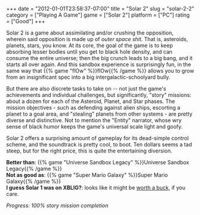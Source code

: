 +++
date = "2012-01-01T23:58:37-07:00"
title = "Solar 2"
slug = "solar-2-2"
category = ["Playing A Game"]
game = ["Solar 2"]
platform = ["PC"]
rating = ["Good"]
+++

Solar 2 is a game about assimilating and/or crushing the opposition, wherein said opposition is made up of <i>outer space shit</i>.  That is, asteroids, planets, stars, you know.  At its core, the goal of the game is to keep absorbing lesser bodies until you get to black hole density, and can consume the entire universe; then the big crunch leads to a big bang, and it starts all over again.  And this sandbox experience is surprisingly fun, in the same way that {{% game "flOw" %}}flOw{{% /game %}} allows you to grow from an insignificant spec into a big intergalactic-schoolyard bully.

But there are also discrete tasks to take on -- not just the game's achievements and individual challenges, but significantly, "story" missions: about a dozen for each of the Asteroid, Planet, and Star phases.  The mission objectives - such as defending against alien ships, escorting a planet to a goal area, and "stealing" planets from other systems - are pretty diverse and distinctive.  Not to mention the "Entity" narrator, whose wry sense of black humor keeps the game's universal scale light and goofy.

Solar 2 offers a surprising amount of gameplay for its dead-simple control scheme, and the soundtrack is pretty cool, to boot.  Ten dollars seems a tad steep, but for the right price, this is quite the entertaining diversion.

<b>Better than</b>: {{% game "Universe Sandbox Legacy" %}}Universe Sandbox Legacy{{% /game %}}  
<b>Not as good as</b>: {{% game "Super Mario Galaxy" %}}Super Mario Galaxy{{% /game %}}  
<b>I guess Solar 1 was on XBLIG?</b>: looks like it might be <a href="http://powstudios.com/content/xbox-360-xblig-review-solar-1">worth a buck</a>, if you care.

<i>Progress: 100% story mission completion</i>